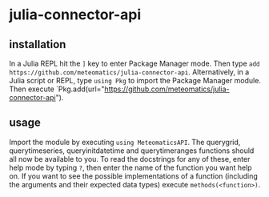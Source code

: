 # julia-connector-api

## installation 
In a Julia REPL hit the `]` key to enter Package Manager mode. Then type `add https://github.com/meteomatics/julia-connector-api`.
Alternatively, in a Julia script or REPL, type `using Pkg` to import the Package Manager module. Then execute `Pkg.add(url="https://github.com/meteomatics/julia-connector-api").

## usage
Import the module by executing `using MeteomaticsAPI`. The querygrid, querytimeseries, queryinitdatetime and querytimeranges functions should all now be available to you. To read the docstrings for any of these, enter help mode by typing `?`, then enter the name of the function you want help on. If you want to see the possible implementations of a function (including the arguments and their expected data types) execute `methods(<function>)`.
